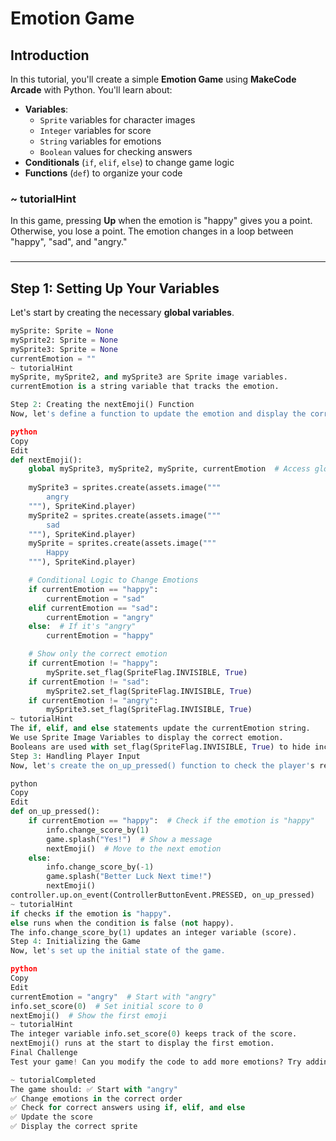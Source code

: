 # Emotion Game

## Introduction
In this tutorial, you'll create a simple **Emotion Game** using **MakeCode Arcade** with Python. You'll learn about:

- **Variables**:
  - `Sprite` variables for character images
  - `Integer` variables for score
  - `String` variables for emotions
  - `Boolean` values for checking answers
- **Conditionals** (`if`, `elif`, `else`) to change game logic
- **Functions** (`def`) to organize your code

### ~ tutorialHint
In this game, pressing **Up** when the emotion is "happy" gives you a point. Otherwise, you lose a point. The emotion changes in a loop between "happy", "sad", and "angry."
###

---

## **Step 1: Setting Up Your Variables**
Let's start by creating the necessary **global variables**.

```python
mySprite: Sprite = None
mySprite2: Sprite = None
mySprite3: Sprite = None
currentEmotion = ""
~ tutorialHint
mySprite, mySprite2, and mySprite3 are Sprite image variables.
currentEmotion is a string variable that tracks the emotion.

Step 2: Creating the nextEmoji() Function
Now, let's define a function to update the emotion and display the correct sprite.

python
Copy
Edit
def nextEmoji():
    global mySprite3, mySprite2, mySprite, currentEmotion  # Access global variables
    
    mySprite3 = sprites.create(assets.image("""
        angry
    """), SpriteKind.player)
    mySprite2 = sprites.create(assets.image("""
        sad
    """), SpriteKind.player)
    mySprite = sprites.create(assets.image("""
        Happy
    """), SpriteKind.player)

    # Conditional Logic to Change Emotions
    if currentEmotion == "happy":
        currentEmotion = "sad"
    elif currentEmotion == "sad":
        currentEmotion = "angry"
    else:  # If it's "angry"
        currentEmotion = "happy"

    # Show only the correct emotion
    if currentEmotion != "happy":
        mySprite.set_flag(SpriteFlag.INVISIBLE, True)
    if currentEmotion != "sad":
        mySprite2.set_flag(SpriteFlag.INVISIBLE, True)
    if currentEmotion != "angry":
        mySprite3.set_flag(SpriteFlag.INVISIBLE, True)
~ tutorialHint
The if, elif, and else statements update the currentEmotion string.
We use Sprite Image Variables to display the correct emotion.
Booleans are used with set_flag(SpriteFlag.INVISIBLE, True) to hide incorrect sprites.
Step 3: Handling Player Input
Now, let's create the on_up_pressed() function to check the player's response.

python
Copy
Edit
def on_up_pressed():
    if currentEmotion == "happy":  # Check if the emotion is "happy"
        info.change_score_by(1)
        game.splash("Yes!")  # Show a message
        nextEmoji()  # Move to the next emotion
    else:
        info.change_score_by(-1)
        game.splash("Better Luck Next time!")
        nextEmoji()
controller.up.on_event(ControllerButtonEvent.PRESSED, on_up_pressed)
~ tutorialHint
if checks if the emotion is "happy".
else runs when the condition is false (not happy).
The info.change_score_by(1) updates an integer variable (score).
Step 4: Initializing the Game
Now, let's set up the initial state of the game.

python
Copy
Edit
currentEmotion = "angry"  # Start with "angry"
info.set_score(0)  # Set initial score to 0
nextEmoji()  # Show the first emoji
~ tutorialHint
The integer variable info.set_score(0) keeps track of the score.
nextEmoji() runs at the start to display the first emotion.
Final Challenge
Test your game! Can you modify the code to add more emotions? Try adding a "surprised" emotion and update the logic to include it.

~ tutorialCompleted
The game should: ✅ Start with "angry"
✅ Change emotions in the correct order
✅ Check for correct answers using if, elif, and else
✅ Update the score
✅ Display the correct sprite